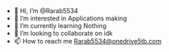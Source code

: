 - 👋 Hi, I’m @Rarab5534
- 👀 I’m interested in Applications making
- 🌱 I’m currently learning Nothing
- 💞️ I’m looking to collaborate on idk
- 📫 How to reach me Rarab5534@onedrive5tb.com 

<!---
Rarab5534/Rarab5534 is a ✨ special ✨ repository because its `README.md` (this file) appears on your GitHub profile.
You can click the Preview link to take a look at your changes.
--->
